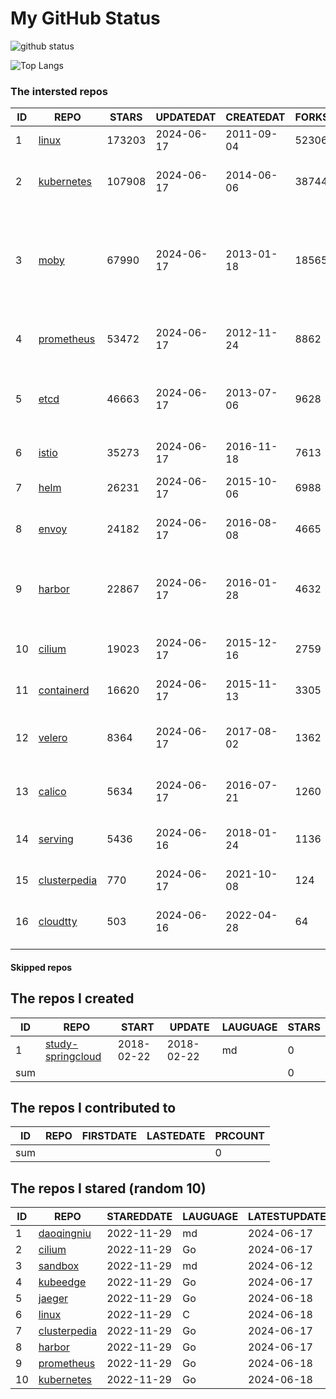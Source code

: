 # My GitHub Status

<img src="https://github-readme-stats-1.yihong0618.vercel.app/api?username=daoqingniu&show_icons=true&&&hide_title=true&count_private=true" alt="github status" />

![Top Langs](https://github-readme-stats-1.yihong0618.vercel.app/api/top-langs/?username=daoqingniu&layout=compact)

<!--START_SECTION:github_repos-->
### The intersted repos
| ID |                              REPO                               | STARS  | UPDATEDAT  | CREATEDAT  | FORKSCOUNT |                                                DESCRIPTIONS                                                |
|----|-----------------------------------------------------------------|--------|------------|------------|------------|------------------------------------------------------------------------------------------------------------|
|  1 | [linux](https://github.com/torvalds/linux)                      | 173203 | 2024-06-17 | 2011-09-04 |      52306 | Linux kernel source tree                                                                                   |
|  2 | [kubernetes](https://github.com/kubernetes/kubernetes)          | 107908 | 2024-06-17 | 2014-06-06 |      38744 | Production-Grade Container Scheduling and Management                                                       |
|  3 | [moby](https://github.com/moby/moby)                            |  67990 | 2024-06-17 | 2013-01-18 |      18565 | The Moby Project - a collaborative project for the container ecosystem to assemble container-based systems |
|  4 | [prometheus](https://github.com/prometheus/prometheus)          |  53472 | 2024-06-17 | 2012-11-24 |       8862 | The Prometheus monitoring system and time series database.                                                 |
|  5 | [etcd](https://github.com/etcd-io/etcd)                         |  46663 | 2024-06-17 | 2013-07-06 |       9628 | Distributed reliable key-value store for the most critical data of a distributed system                    |
|  6 | [istio](https://github.com/istio/istio)                         |  35273 | 2024-06-17 | 2016-11-18 |       7613 | Connect, secure, control, and observe services.                                                            |
|  7 | [helm](https://github.com/helm/helm)                            |  26231 | 2024-06-17 | 2015-10-06 |       6988 | The Kubernetes Package Manager                                                                             |
|  8 | [envoy](https://github.com/envoyproxy/envoy)                    |  24182 | 2024-06-17 | 2016-08-08 |       4665 | Cloud-native high-performance edge/middle/service proxy                                                    |
|  9 | [harbor](https://github.com/goharbor/harbor)                    |  22867 | 2024-06-17 | 2016-01-28 |       4632 | An open source trusted cloud native registry project that stores, signs, and scans content.                |
| 10 | [cilium](https://github.com/cilium/cilium)                      |  19023 | 2024-06-17 | 2015-12-16 |       2759 | eBPF-based Networking, Security, and Observability                                                         |
| 11 | [containerd](https://github.com/containerd/containerd)          |  16620 | 2024-06-17 | 2015-11-13 |       3305 | An open and reliable container runtime                                                                     |
| 12 | [velero](https://github.com/vmware-tanzu/velero)                |   8364 | 2024-06-17 | 2017-08-02 |       1362 | Backup and migrate Kubernetes applications and their persistent volumes                                    |
| 13 | [calico](https://github.com/projectcalico/calico)               |   5634 | 2024-06-17 | 2016-07-21 |       1260 | Cloud native networking and network security                                                               |
| 14 | [serving](https://github.com/knative/serving)                   |   5436 | 2024-06-16 | 2018-01-24 |       1136 | Kubernetes-based, scale-to-zero, request-driven compute                                                    |
| 15 | [clusterpedia](https://github.com/clusterpedia-io/clusterpedia) |    770 | 2024-06-17 | 2021-10-08 |        124 | The Encyclopedia of Kubernetes clusters                                                                    |
| 16 | [cloudtty](https://github.com/cloudtty/cloudtty)                |    503 | 2024-06-16 | 2022-04-28 |         64 | A Friendly Kubernetes CloudShell (Web Terminal) !                                                          |



#### Skipped repos
<!--END_SECTION:github_repos-->

<!--START_SECTION:my_github-->
## The repos I created
| ID  |                                 REPO                                 |   START    |   UPDATE   | LAUGUAGE | STARS |
|-----|----------------------------------------------------------------------|------------|------------|----------|-------|
|   1 | [study-springcloud](https://github.com/daoqingniu/study-springcloud) | 2018-02-22 | 2018-02-22 | md       |     0 |
| sum |                                                                      |            |            |          |     0 |

## The repos I contributed to
| ID  | REPO | FIRSTDATE | LASTEDATE | PRCOUNT |
|-----|------|-----------|-----------|---------|
| sum |      |           |           |       0 |

## The repos I stared (random 10)
| ID |                              REPO                               | STAREDDATE | LAUGUAGE | LATESTUPDATE |
|----|-----------------------------------------------------------------|------------|----------|--------------|
|  1 | [daoqingniu](https://github.com/daoqingniu/daoqingniu)          | 2022-11-29 | md       | 2024-06-17   |
|  2 | [cilium](https://github.com/cilium/cilium)                      | 2022-11-29 | Go       | 2024-06-17   |
|  3 | [sandbox](https://github.com/cncf/sandbox)                      | 2022-11-29 | md       | 2024-06-12   |
|  4 | [kubeedge](https://github.com/kubeedge/kubeedge)                | 2022-11-29 | Go       | 2024-06-17   |
|  5 | [jaeger](https://github.com/jaegertracing/jaeger)               | 2022-11-29 | Go       | 2024-06-18   |
|  6 | [linux](https://github.com/torvalds/linux)                      | 2022-11-29 | C        | 2024-06-18   |
|  7 | [clusterpedia](https://github.com/clusterpedia-io/clusterpedia) | 2022-11-29 | Go       | 2024-06-17   |
|  8 | [harbor](https://github.com/goharbor/harbor)                    | 2022-11-29 | Go       | 2024-06-17   |
|  9 | [prometheus](https://github.com/prometheus/prometheus)          | 2022-11-29 | Go       | 2024-06-18   |
| 10 | [kubernetes](https://github.com/kubernetes/kubernetes)          | 2022-11-29 | Go       | 2024-06-18   |

<!--END_SECTION:my_github-->
